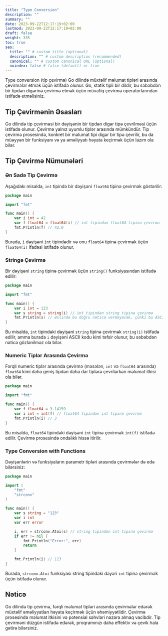```yaml
---
title: "Type Conversion"
description: ""
summary: ""
date: 2023-09-22T12:17:19+02:00
lastmod: 2023-09-22T12:17:19+02:00
draft: false
weight: 335
toc: true
seo:
  title: "" # custom title (optional)
  description: "" # custom description (recommended)
  canonical: "" # custom canonical URL (optional)
  noindex: false # false (default) or true
---
```



Type conversion (tip çevirmə) Go dilində müxtəlif məlumat tipləri arasında çevirmələr etmək üçün istifadə olunur. Go, statik tipli bir dildir, bu səbəbdən bir tipdən digərinə çevirmə etmək üçün müvafiq çevirmə operatorlarından istifadə etməlisiniz.

## Tip Çevirmənin Əsasları

Go dilində tip çevirməsi bir dəyişənin bir tipdən digər tipə çevrilməsi üçün istifadə olunur. Çevirmə yalnız uyumlu tiplər arasında mümkündür. Tip çevirmə prosesində, konkret bir məlumat tipi digər bir tipə çevrilir, bu da müəyyən bir funksiyanı və ya əməliyyatı həyata keçirmək üçün lazım ola bilər.

## Tip Çevirmə Nümunələri

### Ən Sadə Tip Çevirmə

Aşağıdakı misalda, `int` tipində bir dəyişəni `float64` tipinə çevirmək göstərilir:

```go
package main

import "fmt"

func main() {
    var i int = 42
    var f float64 = float64(i) // int tipindən float64 tipinə çevirmə
    fmt.Println(f) // 42.0
}
```

Burada, `i` dəyişəni `int` tipindədir və onu `float64` tipinə çevirmək üçün `float64(i)` ifadəsi istifadə olunur.

### Stringə Çevirmə

Bir dəyişəni `string` tipinə çevirmək üçün `string()` funksiyasından istifadə edilir:

```go
package main

import "fmt"

func main() {
    var i int = 123
    var s string = string(i) // int tipindən string tipinə çevirmə
    fmt.Println(s) // Əslində bu doğru nəticə verməyəcək, çünki bu ASCII kodunu alacaq.
}
```

Bu misalda, `int` tipindəki dəyişəni `string` tipinə çevirmək `string(i)` istifadə edilir, amma burada `i` dəyişəni ASCII kodu kimi təfsir olunur, bu səbəbdən nəticə gözlənilməz ola bilər.

### Numeric Tiplər Arasında Çevirmə

Fərqli numeric tiplər arasında çevirmə (məsələn, `int` və `float64` arasında) `float64` kimi daha geniş tipdən daha dar tiplərə çevrilərkən məlumat itkisi ola bilər.

```go
package main

import "fmt"

func main() {
    var f float64 = 3.14159
    var i int = int(f) // float64 tipindən int tipinə çevirmə
    fmt.Println(i) // 3
}
```

Bu misalda, `float64` tipindəki dəyişəni `int` tipinə çevirmək `int(f)` istifadə edilir. Çevirmə prosesində ondalıklı hissə itirilir.

### Type Conversion with Functions

Dəyişənlərin və funksiyaların parametr tipləri arasında çevirmələr də edə bilərsiniz:

```go
package main

import (
    "fmt"
    "strconv"
)

func main() {
    var s string = "123"
    var i int
    var err error

    i, err = strconv.Atoi(s) // string tipindən int tipinə çevirmə
    if err != nil {
        fmt.Println("Error:", err)
        return
    }

    fmt.Println(i) // 123
}
```

Burada, `strconv.Atoi` funksiyası string tipindəki dəyəri `int` tipinə çevirmək üçün istifadə olunur.

## Nəticə

Go dilində tip çevirmə, fərqli məlumat tipləri arasında çevirmələr edərək müxtəlif əməliyyatları həyata keçirmək üçün əhəmiyyətlidir. Çevirmə prosesində məlumat itkisini və potensial səhvləri nəzərə almaq vacibdir. Tip çevirməni düzgün istifadə edərək, proqramınızı daha effektiv və çevik hala gətirə bilərsiniz.
